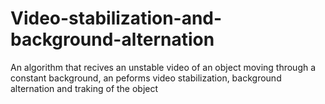 # Video-stabilization-and-background-alternation
An algorithm that recives an unstable video of an object moving through a constant background, an peforms video stabilization, background alternation and traking of the object
